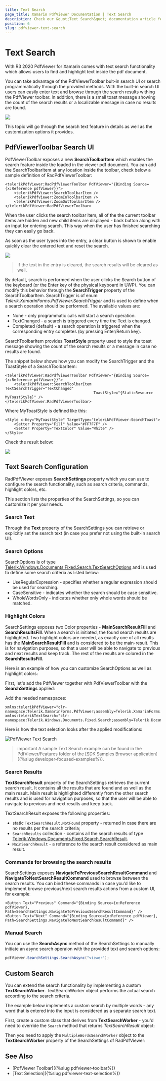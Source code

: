 ```yaml
---
title: Text Search
page_title: Xamarin PdfViewer Documentation | Text Search
description: Check our &quot;Text Search&quot; documentation article for Telerik PdfViewer for Xamarin control.
position: 6
slug: pdfviewer-text-search
---
```


# Text Search

With R3 2020 PdfViewer for Xamarin comes with text search functionality which allows users to find and highlight text inside the pdf document. 

You can take advantage of the PdfViewerToolbar bult-in search UI or search programmatically through the provided methods. With the built-in search UI users can easily enter text and browse through the search results withing the PdfViewer toolbar. In addition, there is a small toast message showing the count of the search results or a localizable message in case no results are found.

![](images/pdfviewer-default-textsearch.png)

This topic will go through the search text feature in details as well as the customization options it provides.

## PdfViewerToolbar Search UI

PdfViewerToolbar exposes a new **SearchToolbarItem** which enables the search feature inside the loaded in the viewer pdf document. You can add the SearchToolbarItem at any location inside the toolbar, check below a sample definition of RadPdfViewerToolbar:

```XAML
<telerikPdfViewer:RadPdfViewerToolbar PdfViewer="{Binding Source={x:Reference pdfViewer}}">
    <telerikPdfViewer:SearchToolbarItem />
    <telerikPdfViewer:ZoomInToolbarItem />
    <telerikPdfViewer:ZoomOutToolbarItem />
</telerikPdfViewer:RadPdfViewerToolbar>
```
 
When the user clicks the search toolbar item, all of the the current toolbar items are hidden and new child items are displayed - back button along with an input for entering search. This way when the user has finished searching they can easily go back. 

As soon as the user types into the entry, a clear button is shown to enable quickly clear the entered text and reset the search. 

![](images/pdfviewer-searchtoolbar.png)

> If the text in the entry is cleared, the search results will be cleared as well.

By default, search is performed when the user clicks the Search button of the keyboard (or the Enter key of the physical keyboard in UWP). You can modify this behavior through the **SearchTrigger** property of the SearchToolbarItem. SearchTrigger is of enum *Telerik.XamarinForms.PdfViewer.SearchTrigger* and is used to define when a search operation should be performed. The available values are:

* None -  only programmatic calls will start a search operation.
* TextChanged - a search is triggered every time the Text is changed.
* Completed (default) - a search operation is triggered when the corresponding entry completes (by pressing Enter/Return key).

SearchToolbarItem provides **ToastStyle** property used to style the toast message showing the count of the search results or a message in case no results are found.  

The snippet below shows how you can modify the SearchTrigger and the ToastStyle of a SearchToolbarItem:

```XAML
<telerikPdfViewer:RadPdfViewerToolbar PdfViewer="{Binding Source={x:Reference pdfViewer}}">
	<telerikPdfViewer:SearchToolbarItem TextSearchTrigger="TextChanged"
										ToastStyle="{StaticResource MyToastStyle}" />
</telerikPdfViewer:RadPdfViewerToolbar>
```

Where MyToastStyle is defined like this:

```XAML
<Style x:Key="MyToastStyle" TargetType="telerikPdfViewer:SearchToast">
	<Setter Property="Fill" Value="#FF7F7F" />
	<Setter Property="TextColor" Value="White" />
</Style>											
```

Check the result below:

![](images/pdfviewer-toaststyle.png)

## Text Search Configuration

RadPdfViewer exposes **SearchSettings** property which you can use to configure the search functionality, such as search criteria, commands, highlight colors, etc.

This section lists the properties of the SearchSettings, so you can customize it per your needs.

### Search Text

Through the **Text** property of the SearchSettings you can retrieve or explicitly set the search text (in case you prefer not using the built-in search UI).

### Search Options

SearchOptions is of type [Telerik.Windows.Documents.Fixed.Search.TextSearchOptions](https://docs.telerik.com/devtools/document-processing/api/telerik.windows.documents.fixed.search.textsearchoptions) and is used to define some search criteria as listed below:

* UseRegularExpression - specifies whether a regular expression should be used for searching.
* CaseSensitive - indicates whether the search should be case sensitive.
* WholeWordsOnly - indicates whether only whole words should be matched.

### Highlight Colors

SearchSettings exposes two Color properties - **MainSearchResultFill** and **SearchResultsFill**.  When a search is initiated, the found search results are highlighted. Two highlight colors are needed, as exactly one of all results has the **MainSearchResultFill** and is considered to be the main-result. This is for navigation purposes, so that a user will be able to navigate to previous and next results and keep track. The rest of the results are colored in the **SearchResultsFill**.

Here is an example of how you can customize SearchOptions as well as highlight colors:

First, let's add the PdfViewer together with PdfViewerToolbar with the **SearchSettings** applied:

<snippet id='pdfviewer-textsearch-xaml' />

Add the needed namespaces:

```XAML
xmlns:telerikPdfViewer="clr-namespace:Telerik.XamarinForms.PdfViewer;assembly=Telerik.XamarinForms.PdfViewer"
xmlns:telerikTextSearch="clr-namespace:Telerik.Windows.Documents.Fixed.Search;assembly=Telerik.Documents.Fixed"
```

Here is how the text selection looks after the applied modifications:

![PdfViewer Text Search](images/pdfviewer-textsearch.png)

>important A sample Text Search example can be found in the PdfViewer/Features folder of the [SDK Samples Browser application]({%slug developer-focused-examples%}).

### Search Results

**TextSearchResult** property of the SearchSettings retrieves the current search result. It contains all the results that are found and as well as the main result. Main result is highlighted differently from the other search results and is used for navigation purposes, so that the user will be able to navigate to previous and next results and keep track.  

TextSearchResult exposes the following properties:

* static <code>TextSearchResult.NotFound</code> property - returned in case there are no results per the search criteria;
* <code>SearchResults</code> collection - contains all the search results of type [Telerik.Windows.Documents.Fixed.Search.SearchResult](https://docs.telerik.com/devtools/document-processing/api/telerik.windows.documents.fixed.search.searchresult).
* <code>MainSearchResult</code> - a reference to the search result considered as main result.

### Commands for browsing the search results

SearchSettings exposes **NavigateToPreviousSearchResultCommand** and **NavigateToNextSearchResultCommand** used to browse between the search results. You can bind these commands in case you'd like to implement browse previous/next search results actions from a custom UI, for example:

```XAML
<Button Text="Previous" Command="{Binding Source={x:Reference pdfViewer}, Path=SearchSettings.NavigateToPreviousSearchResultCommand}" />
<Button Text="Next" Command="{Binding Source={x:Reference pdfViewer}, Path=SearchSettings.NavigateToNextSearchResultCommand}" />
```

### Manual Search

You can use the **SearchAsync** method of the SearchSettings to manually initiate an async search operaion with the provided text and search options:

```C#
pdfViewer.SearchSettings.SearchAsync("viewer");
```

## Custom Search

You can extend the search functionality by implementing a custom **TextSearchWorker**. TextSearchWorker object performs the actual search according to the search criteria.

The example below implements a custom search by multiple words - any word that is entered into the input is considered as a separate search text.

First, create a custom class that derives from **TextSearchWorker** - you'd need to override the <code>Search</code> method that returns *TextSearchResult* object:

<snippet id='pdfviewer-textsearchworker' />

Then you need to apply the <code>MultipleWordsSearchWorker</code> object to the **TextSearchWorker** property of the SearchSettings of RadPdfViewer:

<snippet id='pdfviewer-customtextsearch-xaml' />

## See Also

- [PdfViewer Toolbar]({%slug pdfviewer-toolbar%})
- [Text Selection]({%slug pdfviewer-text-selection%})
